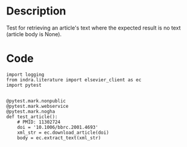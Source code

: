 # Description
Test for retrieving an article's text where the expected result is no text (article body is None).

# Code
```
import logging
from indra.literature import elsevier_client as ec
import pytest


@pytest.mark.nonpublic
@pytest.mark.webservice
@pytest.mark.nogha
def test_article():
    # PMID: 11302724
    doi = '10.1006/bbrc.2001.4693'
    xml_str = ec.download_article(doi)
    body = ec.extract_text(xml_str)

```
